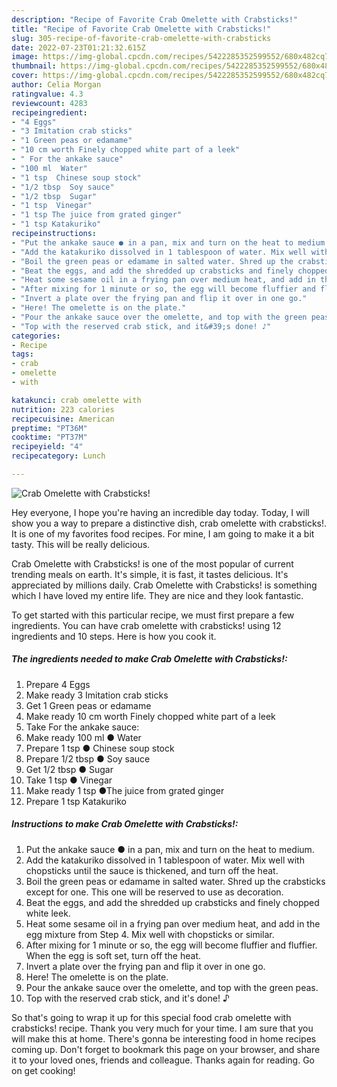 ```yaml
---
description: "Recipe of Favorite Crab Omelette with Crabsticks!"
title: "Recipe of Favorite Crab Omelette with Crabsticks!"
slug: 305-recipe-of-favorite-crab-omelette-with-crabsticks
date: 2022-07-23T01:21:32.615Z
image: https://img-global.cpcdn.com/recipes/5422285352599552/680x482cq70/crab-omelette-with-crabsticks-recipe-main-photo.jpg
thumbnail: https://img-global.cpcdn.com/recipes/5422285352599552/680x482cq70/crab-omelette-with-crabsticks-recipe-main-photo.jpg
cover: https://img-global.cpcdn.com/recipes/5422285352599552/680x482cq70/crab-omelette-with-crabsticks-recipe-main-photo.jpg
author: Celia Morgan
ratingvalue: 4.3
reviewcount: 4283
recipeingredient:
- "4 Eggs"
- "3 Imitation crab sticks"
- "1 Green peas or edamame"
- "10 cm worth Finely chopped white part of a leek"
- " For the ankake sauce"
- "100 ml  Water"
- "1 tsp  Chinese soup stock"
- "1/2 tbsp  Soy sauce"
- "1/2 tbsp  Sugar"
- "1 tsp  Vinegar"
- "1 tsp The juice from grated ginger"
- "1 tsp Katakuriko"
recipeinstructions:
- "Put the ankake sauce ● in a pan, mix and turn on the heat to medium."
- "Add the katakuriko dissolved in 1 tablespoon of water. Mix well with chopsticks until the sauce is thickened, and turn off the heat."
- "Boil the green peas or edamame in salted water. Shred up the crabsticks except for one. This one will be reserved to use as decoration."
- "Beat the eggs, and add the shredded up crabsticks and finely chopped white leek."
- "Heat some sesame oil in a frying pan over medium heat, and add in the egg mixture from Step 4. Mix well with chopsticks or similar."
- "After mixing for 1 minute or so, the egg will become fluffier and fluffier. When the egg is soft set, turn off the heat."
- "Invert a plate over the frying pan and flip it over in one go."
- "Here! The omelette is on the plate."
- "Pour the ankake sauce over the omelette, and top with the green peas."
- "Top with the reserved crab stick, and it&#39;s done! ♪"
categories:
- Recipe
tags:
- crab
- omelette
- with

katakunci: crab omelette with 
nutrition: 223 calories
recipecuisine: American
preptime: "PT36M"
cooktime: "PT37M"
recipeyield: "4"
recipecategory: Lunch

---
```



![Crab Omelette with Crabsticks!](https://img-global.cpcdn.com/recipes/5422285352599552/680x482cq70/crab-omelette-with-crabsticks-recipe-main-photo.jpg)

Hey everyone, I hope you're having an incredible day today. Today, I will show you a way to prepare a distinctive dish, crab omelette with crabsticks!. It is one of my favorites food recipes. For mine, I am going to make it a bit tasty. This will be really delicious.

Crab Omelette with Crabsticks! is one of the most popular of current trending meals on earth. It's simple, it is fast, it tastes delicious. It's appreciated by millions daily. Crab Omelette with Crabsticks! is something which I have loved my entire life. They are nice and they look fantastic.




To get started with this particular recipe, we must first prepare a few ingredients. You can have crab omelette with crabsticks! using 12 ingredients and 10 steps. Here is how you cook it.

<!--inarticleads1-->

##### The ingredients needed to make Crab Omelette with Crabsticks!:

1. Prepare 4 Eggs
1. Make ready 3 Imitation crab sticks
1. Get 1 Green peas or edamame
1. Make ready 10 cm worth Finely chopped white part of a leek
1. Take  For the ankake sauce:
1. Make ready 100 ml ● Water
1. Prepare 1 tsp ● Chinese soup stock
1. Prepare 1/2 tbsp ● Soy sauce
1. Get 1/2 tbsp ● Sugar
1. Take 1 tsp ● Vinegar
1. Make ready 1 tsp ●The juice from grated ginger
1. Prepare 1 tsp Katakuriko




<!--inarticleads2-->

##### Instructions to make Crab Omelette with Crabsticks!:

1. Put the ankake sauce ● in a pan, mix and turn on the heat to medium.
1. Add the katakuriko dissolved in 1 tablespoon of water. Mix well with chopsticks until the sauce is thickened, and turn off the heat.
1. Boil the green peas or edamame in salted water. Shred up the crabsticks except for one. This one will be reserved to use as decoration.
1. Beat the eggs, and add the shredded up crabsticks and finely chopped white leek.
1. Heat some sesame oil in a frying pan over medium heat, and add in the egg mixture from Step 4. Mix well with chopsticks or similar.
1. After mixing for 1 minute or so, the egg will become fluffier and fluffier. When the egg is soft set, turn off the heat.
1. Invert a plate over the frying pan and flip it over in one go.
1. Here! The omelette is on the plate.
1. Pour the ankake sauce over the omelette, and top with the green peas.
1. Top with the reserved crab stick, and it&#39;s done! ♪




So that's going to wrap it up for this special food crab omelette with crabsticks! recipe. Thank you very much for your time. I am sure that you will make this at home. There's gonna be interesting food in home recipes coming up. Don't forget to bookmark this page on your browser, and share it to your loved ones, friends and colleague. Thanks again for reading. Go on get cooking!
